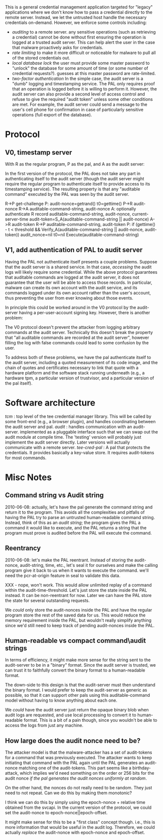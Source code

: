 This is a general credential management application targeted for
"legacy" applications where we don't know how to pass a credential
directly to the remote server. Instead, we let the untrusted host
handle the necessary credentials on-demand. However, we enforce
some controls including:

* _auditing_ to a remote server. any sensitive operations (such as
   retrieving a credential) cannot be done without first ensuring the
   operation is logged at a trusted audit server. This can help alert
   the user in the case that malware proactively asks for credentials.
* _rate limiting_ to make it more difficult or noticeable for malware
   to pull all of the stored credentials out.
* _local database lock_ the user must provide some master password to
   "unlock" the database for some amount of time (or some number of
   credential requests?). guesses at this master password are
   rate-limited.
* _two-factor authentication_ In the simple case, the audit server is
   a "dumb" logging and timestamping service. The PAL only requires
   proof that an operation is logged before it is willing to perform
   it. However, the audit server can also provide a second level of
   access control and refuse to give the required "audit token" unless
   some other conditions are met. For example, the audit server could
   send a message to the user's cell phone for confirmation in case of
   particularly sensitive operations (full export of the database).

# Protocol

## V0, timestamp server

With R as the regular program, P as the pal, and A as the audit server:

In the first version of the protocol, the PAL does not take any part
in authenticating itself to the audit server (though the audit server
might require the regular program to authenticate itself to provide
access to its timestamping service). The resulting property is that
any "auditable command" executed by the PAL was seen by the audit
server.

R->P get-challenge
P: audit-nonce=getrand()
   t0=gettime()
P->R audit-nonce
R->A auditable-command-string, audit-nonce
A: optionally authenticate R
   record auditable-command-string, audit-nonce, current-server-time
   audit-token=S_A(auditable-command-string || audit-nonce)
A->R audit-token
R->P auditable-command-string, audit-token
P: if (gettime() - t < threshold
       && Verify_A(auditable-command-string || audit-nonce, audit-token))
       audit_nonce=nil
       t0=nil
       Execute(auditable-command-string)

## V1, add authentication of PAL to audit server

Having the PAL not authenticate itself presents a couple
problems. Suppose that the audit server is a shared service. In that
case, *accessing* the audit logs will likely require some
credential. While the above protocol guarantees that auditable
commands are logged at the audit server, it does not guarantee that
the user will be able to access those records. In particular, malware
can create its own account with the audit service, and its commands
logged under its own account rather than the user's account, thus
preventing the user from ever knowing about those events.

In principle this could be worked around in the V0 protocol by the
audit-server having a per-user-account signing key. However, there is
another problem:

The V0 protocol doesn't prevent the attacker from logging arbitrary
commands at the audit server. Technically this doesn't break the
property that "all auditable commands are recorded at the audit
server", however filling the log with false commands could lead to
some confusion by the user.

To address both of these problems, we have the pal authenticate itself
to the audit server, including a quoted measurement of its code image,
and the chain of quotes and certificates necessary to link that quote
with a hardware platform and the software stack running underneath
(e.g., a hardware tpm, a particular version of trustvisor, and a
particular version of the pal itself).

# Software architecture

_tcm_   : top level of the tee credential manager library. This will
          be called by some front-end (e.g., a browser plugin),
          and handles coordinating between the audit server and pal.
_audit_ : handles communication with an audit-server. implemented as a
          pluggable interface such that we can swap out the audit
          module at compile time. The 'testing' version will probably
          just implement the audit server directly. Later versions will
          actually communicate with a remote server.
_tee-cred-pal_ : A pal that protects the credentials. It provides basically
          a key-value store. It requires audit-tokens for most commands.

# Misc Notes

## Command string vs Audit string

2010-06-08: actually, let's have the pal generate the command string
and return it to the program. This avoids all the complexities and
pitfalls of having the PAL try to parse an untrusted human-readable
command string. Instead, think of this as an *audit string*; the
program gives the PAL a command it would like to execute, and the PAL
returns a string that the program must prove is audited before the PAL
will execute the command.

## Reentrancy

2010-06-08: let's make the PAL reentrant. Instead of storing the
audit-nonce, audit-string, time, etc., let's seal it for ourselves and
make the calling program give it back to us when it wants to execute
the command. we'll need the pcr-at-origin feature in seal to validate
this data. 

XXX - nope, won't work. This would allow unlimited replay of a command
within the audit-time-threshold. Let's just store the state inside the
PAL instead. It can be non-reentrant for now. Later we can have the
PAL store the state for several outstanding requests.

We *could* only store the audit-nonces inside the PAL and have the
regular program store the rest of the saved data for us. This would
reduce the memory requirement inside the PAL, but wouldn't really
simplify anything since we'd still need to keep track of pending
audit-nonces inside the PAL.

## Human-readable vs compact command\audit strings

In terms of efficiency, it might make more sense for the string sent
to the audit-server to be in a "binary" format. Since the audit server
is trusted, we can trust it to faithfully convert the binary format to
a human-readable format.

The down-side to this design is that the audit-server must then
understand the binary format. I would prefer to keep the audit-server
as generic as possible, so that it can support other pals using this
auditable-command model without having to know anything about each
one.

We *could* have the audit server just return the opaque binary blob
when audit logs are requested, and use local processing to convert it
to human-readable format. This is a bit of a pain though, since you
wouldn't be able to access the logs from just any machine.

## How large does the audit nonce need to be?

The attacker model is that the malware-attacker has a set of
audit-tokens for a command that was previously executed. The attacker
wants to keep initiating that command with the PAL again until the PAL
generates an audit-nonce matching one of the audit-tokens. This part
seems like a birthday-attack, which implies we'd need something on the
order or 256 bits for the audit nonce _if the pal generates the audit
nonces uniformly at random_.

On the other hand, the nonces do not really need to be random. They
just need to not repeat. Can we do this by making them monotonic?

I think we can do this by simply using the epoch-nonce + relative time
obtained from the svcapi. In the current version of the protocol, we
could set the audit-nonce to epoch-nonce||epoch-offset.

It might make sense for this to be a "first class" concept
though. i.e., this is more information that would be useful in the
audit log. Therefore, we could actually _replace_ the audit-nonce with
epoch-nonce and epoch-offset.
